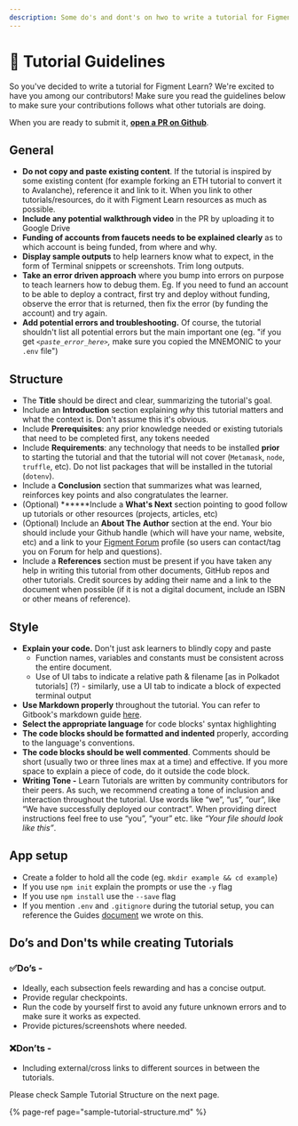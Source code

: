 ```yaml
---
description: Some do's and dont's on hwo to write a tutorial for Figment Learn
---
```


# 👀 Tutorial Guidelines

So you've decided to write a tutorial for Figment Learn? We're excited to have you among our contributors! Make sure you read the guidelines below to make sure your contributions follows what other tutorials are doing.

When you are ready to submit it, [**open a PR on Github**](https://github.com/figment-networks/datahub-learn).

## **General**

* **Do not copy and paste existing content**. If the tutorial is inspired by some existing content \(for example forking an ETH tutorial to convert it to Avalanche\), reference it and link to it. When you link to other tutorials/resources, do it with Figment Learn resources as much as possible.
* **Include any potential walkthrough video** in the PR by uploading it to Google Drive
* **Funding of accounts from faucets needs to be explained clearly** as to which account is being funded, from where and why.
* **Display sample outputs** to help learners know what to expect, in the form of Terminal snippets or screenshots. Trim long outputs.
* **Take an error driven approach** where you bump into errors on purpose to teach learners how to debug them. Eg. If you need to fund an account to be able to deploy a contract, first try and deploy without funding, observe the error that is returned, then fix the error \(by funding the account\) and try again.
* **Add potential errors and troubleshooting.** Of course, the tutorial shouldn't list all potential errors but the main important one \(eg. "if you get _`<paste_error_here>`,_ make sure you copied the MNEMONIC to your `.env` file"\)

## **Structure**

* The **Title** should be direct and clear, summarizing the tutorial's goal.
* Include an **Introduction** section explaining _why_ this tutorial matters and what the context is. Don't assume this it's obvious.
* Include **Prerequisites**: any prior knowledge needed or existing tutorials that need to be completed first, any tokens needed
* Include **Requirements**: any technology that needs to be installed **prior** to starting the tutorial and that the tutorial will not cover \(`Metamask`, `node`, `truffle`, etc\). Do not list packages that will be installed in the tutorial \(`dotenv`\).
* Include a **Conclusion** section that summarizes what was learned, reinforces key points and also congratulates the learner.
* \(Optional\) \*\*\*\*\*\*Include a **What's Next** section pointing to good follow up tutorials or other resources \(projects, articles, etc\)
* \(Optional\) Include an **About The** **Author** section at the end. Your bio should include your Github handle \(which will have your name, website, etc\) and a link to your [Figment Forum](https://community.figment.io) profile \(so users can contact/tag you on Forum for help and questions\).
* Include a **References** section must be present if you have taken any help in writing this tutorial from other documents, GitHub repos and other tutorials. Credit sources by adding their name and a link to the document when possible \(if it is not a digital document, include an ISBN or other means of reference\).

## **Style**

* **Explain your code.** Don't just ask learners to blindly copy and paste
  * Function names, variables and constants must be consistent across the entire document.
  * Use of UI tabs to indicate a relative path & filename \[as in Polkadot tutorials\] \(?\) - similarly, use a UI tab to indicate a block of expected terminal output
* **Use Markdown properly** throughout the tutorial. You can refer to Gitbook's markdown guide [here](https://gitbookio.gitbooks.io/documentation/content/format/markdown.html).
* **Select the appropriate language** for code blocks' syntax highlighting
* **The code blocks should be formatted and indented** properly, according to the language's conventions.
* **The code blocks should be well commented**. Comments should be short \(usually two or three lines max at a time\) and effective. If you more space to explain a piece of code, do it outside the code block.
* **Writing Tone -** Learn Tutorials are written by community contributors for their peers. As such, we recommend creating a tone of inclusion and interaction throughout the tutorial. Use words like “we”, “us”, “our”, like “We have successfully deployed our contract”. When providing direct instructions feel free to use “you”, “your” etc. like _“Your file should look like this”_.

## **App setup**

* Create a folder to hold all the code \(eg. `mkdir example && cd example`\)
* If you use `npm init` explain the prompts or use the `-y` flag
* If you use `npm install` use the `--save` flag
* If you mention `.env` and `.gitignore` during the tutorial setup, you can reference the Guides [document](https://learn.figment.io/network-documentation/extra-guides/dotenv-and-.env) we wrote on this.

## **Do’s and Don'ts while creating Tutorials**

### ✅Do’s -

* Ideally, each subsection feels rewarding and has a concise output.
* Provide regular checkpoints.
* Run the code by yourself first to avoid any future unknown errors and to make sure it works as expected. 
* Provide pictures/screenshots where needed.

### ❌Don’ts -

* Including external/cross links to different sources in between the tutorials. 

Please check Sample Tutorial Structure on the next page.

{% page-ref page="sample-tutorial-structure.md" %}



